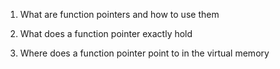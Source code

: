 

 1.    What are function pointers and how to use them


 2.    What does a function pointer exactly hold


 3.    Where does a function pointer point to in the virtual memory
